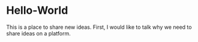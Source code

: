 # Hello-World
This is a place to share new ideas.
First, I would like to talk why we need to share ideas on a platform.
